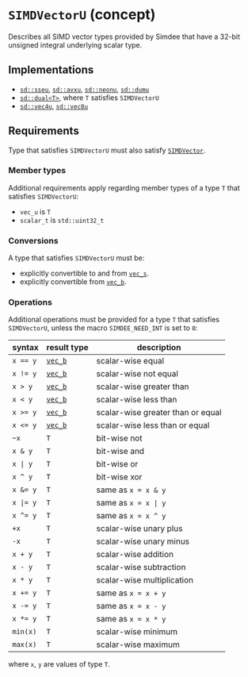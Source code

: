 # `SIMDVectorU` (concept)

Describes all SIMD vector types provided by Simdee that have a 32-bit unsigned integral underlying scalar type.

## Implementations

* [`sd::sseu`](sse.md), [`sd::avxu`](avx.md), [`sd::neonu`](neon.md), [`sd::dumu`](dum.md)
* [`sd::dual<T>`](dual.md), where `T` satisfies `SIMDVectorU`
* [`sd::vec4u`](vec4.md), [`sd::vec8u`](vec8.md)

## Requirements

Type that satisfies `SIMDVectorU` must also satisfy [`SIMDVector`](SIMDVector.md).

### Member types

Additional requirements apply regarding member types of a type `T` that satisfies `SIMDVectorU`:

* `vec_u` is `T`
* `scalar_t` is `std::uint32_t`

### Conversions

A type that satisfies `SIMDVectorU` must be:
* explicitly convertible to and from [`vec_s`](SIMDVectorS.md).
* explicitly convertible from [`vec_b`](SIMDVectorB.md).

### Operations

Additional operations must be provided for a type `T` that satisfies `SIMDVectorU`, unless the macro `SIMDEE_NEED_INT` is set to `0`:

syntax         | result type               | description
---------------|---------------------------|-------------------------------------------------------
`x == y`       | [`vec_b`](SIMDVectorB.md) | scalar-wise equal
`x != y`       | [`vec_b`](SIMDVectorB.md) | scalar-wise not equal
`x > y`        | [`vec_b`](SIMDVectorB.md) | scalar-wise greater than
`x < y`        | [`vec_b`](SIMDVectorB.md) | scalar-wise less than
`x >= y`       | [`vec_b`](SIMDVectorB.md) | scalar-wise greater than or equal
`x <= y`       | [`vec_b`](SIMDVectorB.md) | scalar-wise less than or equal
`~x`           | `T`                       | bit-wise not
`x & y`        | `T`                       | bit-wise and
`x \| y`       | `T`                       | bit-wise or
`x ^ y`        | `T`                       | bit-wise xor
`x &= y`       | `T`                       | same as `x = x & y`
`x \|= y`      | `T`                       | same as `x = x \| y`
`x ^= y`       | `T`                       | same as `x = x ^ y`
`+x`           | `T`                       | scalar-wise unary plus
`-x`           | `T`                       | scalar-wise unary minus
`x + y`        | `T`                       | scalar-wise addition
`x - y`        | `T`                       | scalar-wise subtraction
`x * y`        | `T`                       | scalar-wise multiplication
`x += y`       | `T`                       | same as `x = x + y`
`x -= y`       | `T`                       | same as `x = x - y`
`x *= y`       | `T`                       | same as `x = x * y`
`min(x)`       | `T`                       | scalar-wise minimum
`max(x)`       | `T`                       | scalar-wise maximum

where `x`, `y` are values of type `T`.
